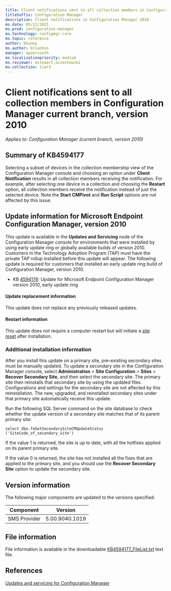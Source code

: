 ```yaml
---
title: Client notifications sent to all collection members in Configuration Manager current branch, version 2010
titleSuffix: Configuration Manager
description: Client notifications in Configuration Manager 2010
ms.date: 05/11/2021
ms.prod: configuration-manager
ms.technology: configmgr-core
ms.topic: reference
author: bhuney
ms.author: brianhun
manager: apoorvseth
ms.localizationpriority: medium
ms.reviewer: mstewart,aczechowski
ms.collection: tier3
---
```


# Client notifications sent to all collection members in Configuration Manager current branch, version 2010

*Applies to: Configuration Manager (current branch, version 2010)*

## Summary of KB4594177
Selecting a subset of devices in the collection membership view of the Configuration Manager console and choosing an option under **Client Notification** results in all collection members receiving the notification. 
For example, after selecting one device in a collection and choosing the **Restart** option, all collection members receive the notification instead of just the selected device. 
Note the **Start CMPivot** and **Run Script** options are not affected by this issue.

## Update information for Microsoft Endpoint Configuration Manager, version 2010
This update is available in the **Updates and Servicing** node of the Configuration Manager console for environments that were installed by using early update ring or globally available builds of version 2010.
Customers in the Technology Adoption Program (TAP) must have the private TAP rollup installed before this update will appear.
The following update is required for customers that installed an early update ring build of Configuration Manager, version 2010.

- KB [4594176](../../hotfix/2010/4594176.md): Update for Microsoft Endpoint Configuration Manager version 2010, early update ring

#### Update replacement information

This update does not replace any previously released updates.

#### Restart information

This update does not require a computer restart but will initiate a [site reset](../../core/servers/manage/modify-your-infrastructure.md#bkmk_reset) after installation.

### Additional installation information

After you install this update on a primary site, pre-existing secondary sites must be manually updated. To update a secondary site in the Configuration Manager console, select **Administration** > **Site Configuration** > **Sites** >  **Recover Secondary Site**, and then select the secondary site. The primary site then reinstalls that secondary site by using the updated files. Configurations and settings for the secondary site are not affected by this reinstallation. The new, upgraded, and reinstalled secondary sites under that primary site automatically receive this update.

Run the following SQL Server command on the site database to check whether the update version of a secondary site matches that of its parent primary site:
   ```code
   select dbo.fnGetSecondarySiteCMUpdateStatus ('SiteCode_of_secondary_site')
   ```
If the value 1 is returned, the site is up to date, with all the hotfixes applied on its parent primary site.

If the value 0 is returned, the site has not installed all the fixes that are applied to the primary site, and you should use the **Recover Secondary Site** option to update the secondary site.

## Version information
The following major components are updated to the versions specified:

|Component |Version |
|---|---|
| SMS Provider | 5.00.9040.1019 |

## File information
File information is available in the downloadable [KB4594177_FileList.txt](https://aka.ms/KB4594177_FileList) text file.

## References
[Updates and servicing for Configuration Manager](../../core/servers/manage/updates.md)